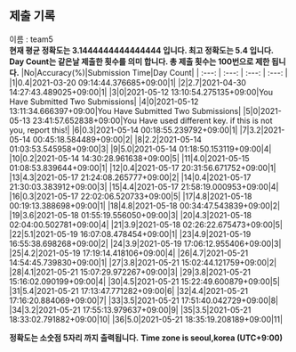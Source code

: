 


  
## 제출 기록  
이름 : team5  
**현재 평균 정확도는 3.1444444444444444 입니다. 최고 정확도는 5.4 입니다.**  
**Day Count는 같은날 제출한 횟수를 의미 합니다. 총 제출 횟수는 100번으로 제한 됩니다.**
|No|Accuracy(%)|Submission Time|Day Count|
| :---: | :---: | :---: | :---: |
|1|0.4|2021-03-20 09:14:44.376685+09:00|1|
|2|2.7|2021-04-30 14:27:43.489025+09:00|1|
|3|0|2021-05-12 13:10:54.275135+09:00|You Have Submitted Two Submissions|
|4|0|2021-05-12 13:11:34.666397+09:00|You Have Submitted Two Submissions|
|5|0|2021-05-13 23:41:57.652838+09:00|You Have used different key. if this is not you, report this!|
|6|0.3|2021-05-14 00:18:55.239792+09:00|1|
|7|3.2|2021-05-14 00:45:18.584489+09:00|2|
|8|2.2|2021-05-14 01:03:53.545958+09:00|3|
|9|5.0|2021-05-14 01:18:50.153119+09:00|4|
|10|0.2|2021-05-14 14:30:28.961638+09:00|5|
|11|4.0|2021-05-15 01:08:53.839644+09:00|1|
|12|0.4|2021-05-17 20:31:56.671752+09:00|1|
|13|4.3|2021-05-17 21:24:08.265777+09:00|2|
|14|0.4|2021-05-17 21:30:03.383912+09:00|3|
|15|4.4|2021-05-17 21:58:19.000953+09:00|4|
|16|0.3|2021-05-17 22:02:06.520733+09:00|5|
|17|4.8|2021-05-18 00:19:13.388698+09:00|1|
|18|4.8|2021-05-18 00:34:47.543839+09:00|2|
|19|3.6|2021-05-18 01:55:19.556050+09:00|3|
|20|4.3|2021-05-18 02:04:00.502781+09:00|4|
|21|3.9|2021-05-18 02:26:22.675473+09:00|5|
|22|5.1|2021-05-19 16:07:08.478454+09:00|1|
|23|4.9|2021-05-19 16:55:38.698268+09:00|2|
|24|3.9|2021-05-19 17:06:12.955406+09:00|3|
|25|4.2|2021-05-19 17:19:14.418106+09:00|4|
|26|4.7|2021-05-21 14:54:45.739830+09:00|1|
|27|3.8|2021-05-21 15:02:44.121759+09:00|2|
|28|4.1|2021-05-21 15:07:29.972267+09:00|3|
|29|3.8|2021-05-21 15:16:02.090199+09:00|4|
|30|4.5|2021-05-21 15:22:49.600879+09:00|5|
|31|5.4|2021-05-21 17:13:47.771282+09:00|6|
|32|4.4|2021-05-21 17:16:20.884069+09:00|7|
|33|3.5|2021-05-21 17:51:40.042729+09:00|8|
|34|3.2|2021-05-21 17:55:13.979637+09:00|9|
|35|3.5|2021-05-21 18:33:02.791882+09:00|10|
|36|5.0|2021-05-21 18:35:19.208189+09:00|11|


**정확도는 소숫점 5자리 까지 출력됩니다.**
**Time zone is seoul,korea (UTC+9:00)**
